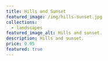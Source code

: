 ```yaml
---
title: Hills and Sunset
featured_image: /img/hills-sunset.jpg
collections:
  - landscapes
featured_image_alt: Hills and sunset.
description: Hills and sunset.
price: 0.05
featured: true
---
```

